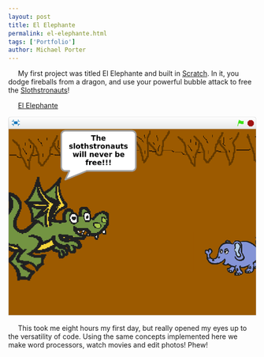 ```yaml
---
layout: post
title: El Elephante
permalink: el-elephante.html
tags: ['Portfolio']
author: Michael Porter
---
```


&nbsp;&nbsp;&nbsp;&nbsp;&nbsp;My first project was titled El Elephante and built in [Scratch](https://scratch.mit.edu/). In it, you dodge fireballs from a dragon, and use your powerful bubble attack to free the [Slothstronauts](https://www.google.com/search?q=slothstronaut&source=lnms&tbm=isch&sa=X&ved=0ahUKEwiu-oXz6YXXAhWCgFQKHdTzB8gQ_AUICigB&biw=1301&bih=653)!

&nbsp;&nbsp;&nbsp;&nbsp;&nbsp;[El Elephante](https://scratch.mit.edu/projects/3227285/#player)

![El Elephante](/../../images/portfolio/elElephante.png)

<!-- more -->

&nbsp;&nbsp;&nbsp;&nbsp;&nbsp;This took me eight hours my first day, but really opened my eyes up to the versatility of code. Using the same concepts implemented here we make word processors, watch movies and edit photos! Phew!
